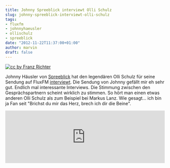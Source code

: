 ```yaml
---
title: Johnny Spreeblick interviewt Olli Schulz
slug: johnny-spreeblick-interviewt-olli-schulz
tags:
- fluxfm
- johnnyhaeusler
- ollischulz
- spreeblick
date: "2012-11-22T11:37:00+01:00"
author: marvin
draft: false
---
```

[![cc by Franz Richter](/images/980px-Olli_Schulz_0040.jpg)](http://de.wikipedia.org/w/index.php?title=Datei:Olli_Schulz_0040.JPG&filetimestamp=20120819204641)

Johnny Häusler von [Spreeblick](http://www.spreeblick.com/) hat den
legendären Olli Schulz für seine Sendung auf FluxFM
[interviewt](http://www.fluxfm.de/programm/fluxfm-spreeblick-mit-olli-schulz/).
Die Sendung von Johnny gefällt mir eh sehr gut. Endlich mal interessante
Interviews. Die Stimmung zwischen den Gesprächspartnern scheint wirklich
zu stimmen. So hört man einen etwas anderen Olli Schulz als zum Beispiel
bei Markus Lanz. Wie gesagt... ich bin ja Fan seit "Brichst du mir das
Herz, brech ich dir die Beine".

<iframe width="100%" height="166" scrolling="no" frameborder="no" src="https://w.soundcloud.com/player/?url=http%3A%2F%2Fapi.soundcloud.com%2Ftracks%2F68001424&amp;show_artwork=true"></iframe>